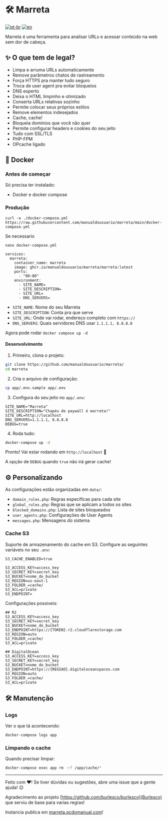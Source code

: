 # 🛠️ Marreta

[![pt-br](https://img.shields.io/badge/lang-pt--br-green.svg)](https://github.com/manualdousuario/marreta/blob/master/README.md)
[![en](https://img.shields.io/badge/lang-en-red.svg)](https://github.com/manualdousuario/marreta/blob/master/README.en.md)

Marreta é uma ferramenta para analisar URLs e acessar conteúdo na web sem dor de cabeça.

## ✨ O que tem de legal?

- Limpa e arruma URLs automaticamente
- Remove parâmetros chatos de rastreamento
- Força HTTPS pra manter tudo seguro
- Troca de user agent pra evitar bloqueios
- DNS esperto
- Deixa o HTML limpinho e otimizado
- Conserta URLs relativas sozinho
- Permite colocar seus próprios estilos
- Remove elementos indesejados
- Cache, cache!
- Bloqueia domínios que você não quer
- Permite configurar headers e cookies do seu jeito
- Tudo com SSL/TLS
- PHP-FPM
- OPcache ligado

## 🐳 Docker

### Antes de começar

Só precisa ter instalado:
- Docker e docker compose

### Produção

`curl -o ./docker-compose.yml https://raw.githubusercontent.com/manualdousuario/marreta/main/docker-compose.yml`

Se necessario

`nano docker-compose.yml`

```
services:
  marreta:
    container_name: marreta
    image: ghcr.io/manualdousuario/marreta/marreta:latest
    ports:
      - "80:80"
    environment:
      - SITE_NAME=
      - SITE_DESCRIPTION=
      - SITE_URL=
      - DNS_SERVERS=
```

- `SITE_NAME`: Nome do seu Marreta
- `SITE_DESCRIPTION`: Conta pra que serve
- `SITE_URL`: Onde vai rodar, endereço completo com `https://`
- `DNS_SERVERS`: Quais servidores DNS usar `1.1.1.1, 8.8.8.8`

Agora pode rodar `docker compose up -d`

#### Desenvolvimento

1. Primeiro, clona o projeto:
```bash
git clone https://github.com/manualdousuario/marreta/
cd marreta
```

2. Cria o arquivo de configuração:
```bash
cp app/.env.sample app/.env
```

3. Configura do seu jeito no `app/.env`:
```env
SITE_NAME="Marreta"
SITE_DESCRIPTION="Chapéu de paywall é marreta!"
SITE_URL=http://localhost
DNS_SERVERS=1.1.1.1, 8.8.8.8
DEBUG=true
```

4. Roda tudo:
```bash
docker-compose up -d
```

Pronto! Vai estar rodando em `http://localhost` 🎉

A opção de `DEBUG` quando `true` não irá gerar cache!

## ⚙️ Personalizando

As configurações estão organizadas em `data/`:

- `domain_rules.php`: Regras específicas para cada site
- `global_rules.php`: Regras que se aplicam a todos os sites
- `blocked_domains.php`: Lista de sites bloqueados
- `user_agents.php`: Configurações de User Agents
- `messages.php`: Mensagens do sistema

### Cache S3

Suporte de armazenamento do cache em S3. Configure as seguintes variáveis no seu `.env`:

```env
S3_CACHE_ENABLED=true

S3_ACCESS_KEY=access_key
S3_SECRET_KEY=secret_key
S3_BUCKET=nome_do_bucket
S3_REGION=us-east-1
S3_FOLDER_=cache/
S3_ACL=private
S3_ENDPOINT=
```

Configurações possiveis:

```
## R2
S3_ACCESS_KEY=access_key
S3_SECRET_KEY=secret_key
S3_BUCKET=nome_do_bucket
S3_ENDPOINT=https://{TOKEN}.r2.cloudflarestorage.com
S3_REGION=auto
S3_FOLDER_=cache/
S3_ACL=private

## DigitalOcean
S3_ACCESS_KEY=access_key
S3_SECRET_KEY=secret_key
S3_BUCKET=nome_do_bucket
S3_ENDPOINT=https://{REGIAO}.digitaloceanspaces.com
S3_REGION=auto
S3_FOLDER_=cache/
S3_ACL=private
```

## 🛠️ Manutenção

### Logs

Ver o que tá acontecendo:
```bash
docker-compose logs app
```

### Limpando o cache

Quando precisar limpar:
```bash
docker-compose exec app rm -rf /app/cache/*
```

---

Feito com ❤️! Se tiver dúvidas ou sugestões, abre uma issue que a gente ajuda! 😉

Agradecimento ao projeto [https://github.com/burlesco/burlesco](Burlesco) que serviu de base para varias regras!

Instancia publica em [marreta.pcdomanual.com](https://marreta.pcdomanual.com)!
